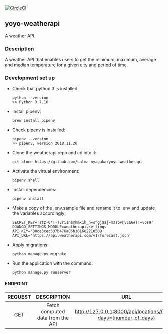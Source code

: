 [![CircleCI](https://circleci.com/gh/salma-nyagaka/yoyo-weatherapi.svg?style=svg&circle-token=58c9525164497938d1301973f227259422fcb138)](https://circleci.com/gh/salma-nyagaka/yoyo-weatherapi)

## yoyo-weatherapi
A weather API.

### Description
A weather API that enables users to get the minimum, maximum, average and median temperature for a  given city and period of time.

### Development set up

-   Check that python 3 is installed:

    ```
    python --version
    >> Python 3.7.10
    ```

-   Install pipenv:

    ```
    brew install pipenv
    ```

-   Check pipenv is installed:

    ```
    pipenv --version
    >> pipenv, version 2018.11.26
    ```
    

-   Clone the weatherapi repo and cd into it:

    ```
    git clone https://github.com/salma-nyagaka/yoyo-weatherapi
    ```

-   Activate the virtual environment:

    ```
    pipenv shell
    ```


-   Install dependencies:

    ```
    pipenv install
    ```

-   Make a copy of the .env.sample file  and rename it to .env and update the variables accordingly:

    ```
    SECRET_KEY='stz-6*!-!vri1n$@hmx1h_n=o^gj$aj=mzzov@vc&6#(!=v6s9'
    DJANGO_SETTINGS_MODULE=weatherapi.settings
    API_KEY='80ce3cec537b476a86b161602210509'
    API_URL='https://api.weatherapi.com/v1/forecast.json'
    ```


-   Apply migrations:

    ```
    python manage.py migrate
    ```

-   Run the application with the command:

    ```
    python manage.py runserver 
    ```

 #### ENDPOINT
| REQUEST | DESCRIPTION  | URL  |
| :-----: | :-: | :-: |
| GET | Fetch computed data from the API|  http://127.0.0.1:8000/api/locations/{city}/?days={number_of_days} |
